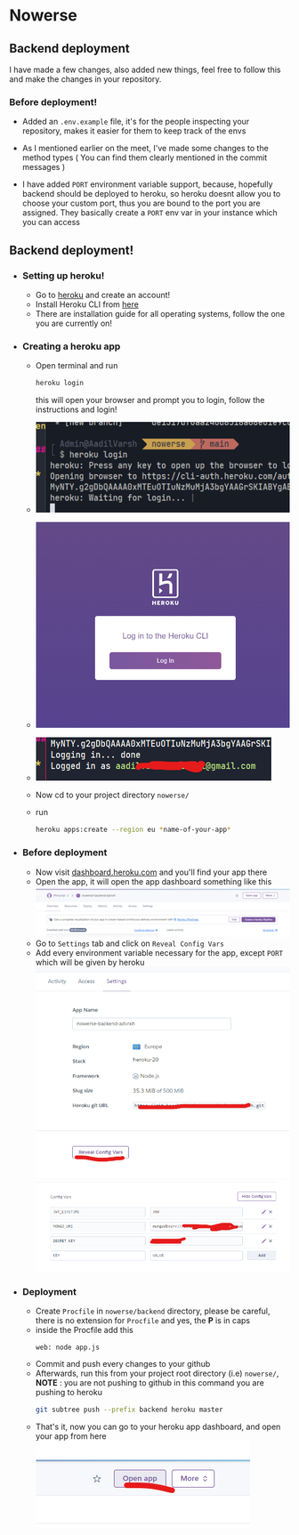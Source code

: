 # Nowerse

## Backend deployment

I have made a few changes, also added new things, feel free to follow this and make the changes in your repository.

### Before deployment!

-   Added an `.env.example` file, it's for the people inspecting your repository, makes it easier for them to keep track of the envs

-   As I mentioned earlier on the meet, I've made some changes to the method types ( You can find them clearly mentioned in the commit messages )

-   I have added `PORT` environment variable support, because, hopefully backend should be deployed to heroku, so heroku doesnt allow you to choose your custom port, thus you are bound to the port you are assigned. They basically create a `PORT` env var in your instance which you can access

## Backend deployment!

-   ### Setting up heroku!
    -   Go to [heroku](https://heroku.com) and create an account!
    -   Install Heroku CLI from [here](https://devcenter.heroku.com/articles/heroku-cli)
    -   There are installation guide for all operating systems, follow the one you are currently on!
-   ### Creating a heroku app

    -   Open terminal and run

        ```bash
        heroku login
        ```

        this will open your browser and prompt you to login, follow the instructions and login!

    -   ![](./images/heroku-login-terminal-before.png)
    -   ![](./images/heroku-login-browser.png)
    -   ![](./images/heroku-login-terminal-after.png)
    -   Now cd to your project directory `nowerse/`
    -   run
        ```bash
        heroku apps:create --region eu *name-of-your-app*
        ```

-   ### Before deployment

    -   Now visit [dashboard.heroku.com](https://dashboard.heroku.com) and you'll find your app there
    -   Open the app, it will open the app dashboard something like this
        ![Heroku dashboard](./images/heroku-dashboard.png)
    -   Go to `Settings` tab and click on `Reveal Config Vars`
    -   Add every environment variable necessary for the app, except `PORT` which will be given by heroku
        ![](./images/heroku-reveal-var-button.png)
        ![](./images/heroku-vars.png)

-   ### Deployment
    -   Create `Procfile` in `nowerse/backend` directory, please be careful, there is no extension for `Procfile` and yes, the **P** is in caps
    -   inside the Procfile add this
        ```
        web: node app.js
        ```
    -   Commit and push every changes to your github
    -   Afterwards, run this from your project root directory (i.e) `nowerse/`, **NOTE** : you are not pushing to github in this command you are pushing to heroku
        ```bash
        git subtree push --prefix backend heroku master
        ```
    -   That's it, now you can go to your heroku app dashboard, and open your app from here
        ![](./images/heroku-open-app.png)
